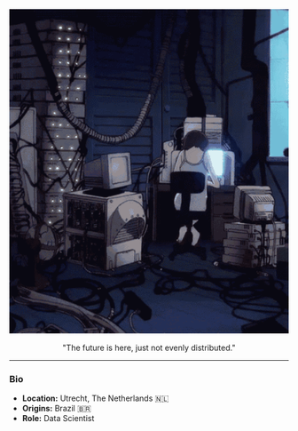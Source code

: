 <div align="center">
  <img src="imgs/computer.gif" width="600px" alt="cyberpunk-anime-gif">
  <p align="center">"The future is here, just not evenly distributed."</p>
</div>

---

### Bio

- **Location:** Utrecht, The Netherlands 🇳🇱
- **Origins:** Brazil 🇧🇷
- **Role:** Data Scientist

